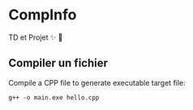 # CompInfo
TD et Projet :sparkles: :rocket:

## Compiler un fichier

Compile a CPP file to generate executable target file: 

```
g++ -o main.exe hello.cpp
```
